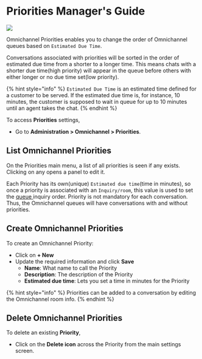 # Priorities Manager's Guide

![](<../../.gitbook/assets/2021-06-10\_22-31-38 (3) (3) (3) (3) (3) (3) (3) (3) (3) (2) (3) (1) (1) (1) (1) (1) (1) (1) (15).jpg>)

Omnichannel Priorities enables you to change the order of Omnichannel queues based on `Estimated Due Time`.

Conversations associated with priorities will be sorted in the order of estimated due time from a shorter to a longer time. This means chats with a shorter due time(high priority) will appear in the queue before others with either longer or no due time set(low priority).

{% hint style="info" %}
`Estimated Due Time` is an estimated time defined for a customer to be served. If the estimated due time is, for instance, 10 minutes, the customer is supposed to wait in queue for up to 10 minutes until an agent takes the chat.
{% endhint %}

To access **Priorities** settings,

* Go to **Administration > Omnichannel > Priorities**.

## List Omnichannel Priorities

On the Priorities main menu, a list of all priorities is seen if any exists. Clicking on any opens a panel to edit it.

Each Priority has its own(unique) `Estimated due time`(time in minutes), so once a priority is associated with an `Inquiry/room`, this value is used to set the [queue ](../omnichannel-agents-guides/omnichannel-chats.md)inquiry order. Priority is not mandatory for each conversation. Thus, the Omnichannel queues will have conversations with and without priorities.

## Create Omnichannel Priorities

To create an Omnichannel Priority:

* Click on **+ New**
* Update the required information and click **Save**
  * **Name**: What name to call the Priority
  * **Description**: The description of the Priority
  * **Estimated due time**: Lets you set a time in minutes for the Priority

{% hint style="info" %}
Priorities can be added to a conversation by editing the Omnichannel room info.
{% endhint %}

## Delete Omnichannel Priorities

To delete an existing **Priority**,&#x20;

* Click on the **Delete icon** across the Priority from the main settings screen.
